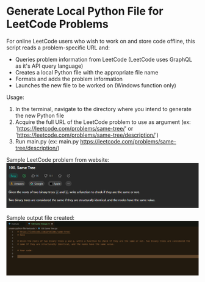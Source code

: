 # Generate Local Python File for LeetCode Problems

For online LeetCode users who wish to work on and store code offline, this script reads a problem-specific URL and:
- Queries problem information from LeetCode (LeetCode uses GraphQL as it's API query language)
- Creates a local Python file with the appropriate file name
- Formats and adds the problem information
- Launches the new file to be worked on (Windows function only)

Usage:
1. In the terminal, navigate to the directory where you intend to generate the new Python file
2. Acquire the full URL of the LeetCode problem to use as argument  (ex: 'https://leetcode.com/problems/same-tree/' or 'https://leetcode.com/problems/same-tree/description/')
3. Run main.py <URL>  (ex: main.py https://leetcode.com/problems/same-tree/description/)

Sample LeetCode problem from website:
![alt text](https://github.com/justinliu1308/create-python-file-leetcode/blob/main/sample-problem-screenshot.png)

Sample output file created:
![alt text](https://github.com/justinliu1308/create-python-file-leetcode/blob/main/output-screenshot.png)
